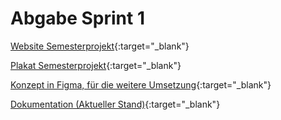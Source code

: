 # Abgabe Sprint 1

[Website Semesterprojekt](index.html){:target="_blank"}

[Plakat Semesterprojekt](norelease/radiohead_plakat.jpeg){:target="_blank"}

[Konzept in Figma, für die weitere Umsetzung](https://www.figma.com/proto/Jf3XwwHms7cNMmfXE3pFYC/Untitled?type=design&node-id=15-2&t=LuxFAy5mCFoXrwBJ-1&scaling=min-zoom&starting-point-node-id=15%3A2&mode=design){:target="_blank"}

[Dokumentation (Aktueller Stand)](../dokumentation/dokumentation){:target="_blank"}